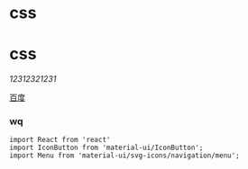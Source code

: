 <h1 style={margin:'0 auto'}>css</h1>

# css

*12312321231*

[百度](http://www.baidu.com)

### wq

```
import React from 'react'
import IconButton from 'material-ui/IconButton';
import Menu from 'material-ui/svg-icons/navigation/menu';
```
